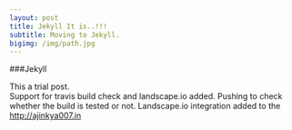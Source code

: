 ```yaml
---
layout: post
title: Jekyll It is..!!!
subtitle: Moving to Jekyll.
bigimg: /img/path.jpg
---
```


###Jekyll  

This a trial post.  
Support for travis build check and landscape.io added.
Pushing to check whether the build is tested or not.
Landscape.io integration added to the http://ajinkya007.in  


